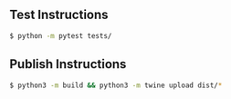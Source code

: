 ## Test Instructions

```bash
$ python -m pytest tests/
```

## Publish Instructions

```bash
$ python3 -m build && python3 -m twine upload dist/*
```
